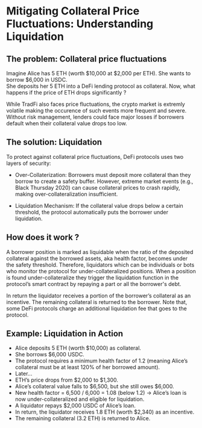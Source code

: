 # Mitigating Collateral Price Fluctuations: Understanding Liquidation

## The problem: Collateral price fluctuations

Imagine Alice has 5 ETH (worth $10,000 at $2,000 per ETH). She wants to borrow $6,000 in USDC.  
She deposits her 5 ETH into a DeFi lending protocol as collateral. Now, what happens if the price 
of ETH drops significantly ? 

While TradFi also faces price fluctuations, the crypto market is extremly volatile making the occurence
of such events more frequent and severe. Without risk management, lenders could face major losses if
borrowers default when their collateral value drops too low. 

## The solution: Liquidation

To protect against collateral price fluctuations, DeFi protocols uses two layers of security:

* Over-Collaterization: Borrowers must deposit more collateral than they borrow to create a 
safety buffer. However, extreme market events (e.g., Black Thursday 2020) can cause collateral 
prices to crash rapidly, making over-collateralization insufficient.

* Liquidation Mechanism: If the collateral value drops below a certain threshold, the protocol 
automatically puts the borrower under liquidation.

## How does it work ?

A borrower position is marked as liquidable when the ratio of the deposited collateral 
against the borrowed assets, aka health factor, becomes under the safety threshold. 
Therefore, liquidators which can be individuals or bots who monitor the protocol for 
under-collateralized positions. When a position is found under-collateralize they trigger 
the liquidation function in the protocol’s smart contract by repaying a part or all 
the borrower's debt.

In return the liquidator receives a portion of the borrower’s collateral as an incentive.
The remaining collateral is returned to the borrower. Note that, some DeFi protocols 
charge an additional liquidation fee that goes to the protocol.


## Example: Liquidation in Action

* Alice deposits 5 ETH (worth $10,000) as collateral.
* She borrows $6,000 USDC.
* The protocol requires a minimum health factor of 1.2 (meaning Alice’s collateral must be 
at least 120% of her borrowed amount).
* Later...
* ETH’s price drops from $2,000 to $1,300.
* Alice’s collateral value falls to $6,500, but she still owes $6,000.
* New health factor = 6,500 / 6,000 = 1.08 (below 1.2) → Alice’s loan is now 
under-collateralized and eligible for liquidation.
* A liquidator repays $2,000 USDC of Alice’s loan.
* In return, the liquidator receives 1.8 ETH (worth $2,340) as an incentive.
* The remaining collateral (3.2 ETH) is returned to Alice.
